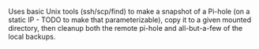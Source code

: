 Uses basic Unix tools (ssh/scp/find) to make a snapshot of a Pi-hole
(on a static IP - TODO to make that parameterizable), copy it to a given
mounted directory, then cleanup both the remote pi-hole and all-but-a-few
of the local backups.
